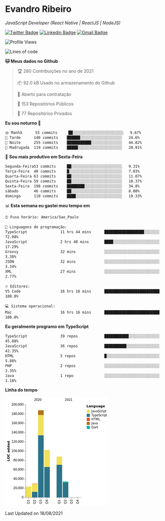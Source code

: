 # Evandro **Ribeiro**

*JavaScript Developer (React Native | ReactJS | NodeJS)*

[![Twitter Badge](https://img.shields.io/badge/-@ribeiroevandro-201B2D?style=flat-square&labelColor=201B2D&logo=twitter&logoColor=white&link=https://twitter.com/ribeiroevandro)](https://twitter.com/ribeiroevandro) 
[![Linkedin Badge](https://img.shields.io/badge/-Evandro%20Ribeiro-201B2D?style=flat-square&logo=Linkedin&logoColor=white&link=https://www.linkedin.com/in/ribeiroevandro)](https://www.linkedin.com/in/ribeiroevandro) 
[![Gmail Badge](https://img.shields.io/badge/-oi@ribeiroevandro.com.br-201B2D?style=flat-square&logo=Gmail&logoColor=white&link=mailto:oi@ribeiroevandro.com.br)](mailto:oi@ribeiroevandro.com.br)


<!--START_SECTION:waka-->
![Profile Views](http://img.shields.io/badge/Visualizac%C3%B5es%20do%20perfil-0-blue)

![Lines of code](https://img.shields.io/badge/Desde%20o%20Hello%20World%20eu%20escrevi-464318%20linhas%20de%20c%C3%B3digo-blue)

**🐱 Meus dados no Github** 

> 🏆 280 Contribuições no ano de 2021
 > 
> 📦 92.0 kB Usado no armazenamento do Github 
 > 
> 💼 Aberto para contratação
 > 
> 📜 153 Repositórios Públicos 
 > 
> 🔑 77 Repositórios Privados  
 > 
**Eu sou noturno 🦉** 

```text
🌞 Manhã      55 commits     ██░░░░░░░░░░░░░░░░░░░░░░░   9.67% 
🌆 Tarde      140 commits    ██████░░░░░░░░░░░░░░░░░░░   24.6% 
🌃 Noite      255 commits    ███████████░░░░░░░░░░░░░░   44.82% 
🌙 Madrugada  119 commits    █████░░░░░░░░░░░░░░░░░░░░   20.91%

```
📅 **Sou mais produtivo em Sexta-Feira** 

```text
Segunda-Feira53 commits     ██░░░░░░░░░░░░░░░░░░░░░░░   9.31% 
Terça-Feira  40 commits     █░░░░░░░░░░░░░░░░░░░░░░░░   7.03% 
Quarta-Feira 63 commits     ██░░░░░░░░░░░░░░░░░░░░░░░   11.07% 
Quinta-Feira 59 commits     ██░░░░░░░░░░░░░░░░░░░░░░░   10.37% 
Sexta-Feira  198 commits    ████████░░░░░░░░░░░░░░░░░   34.8% 
sábado       46 commits     ██░░░░░░░░░░░░░░░░░░░░░░░   8.08% 
domingo      110 commits    ████░░░░░░░░░░░░░░░░░░░░░   19.33%

```


📊 **Esta semana eu gastei meu tempo em** 

```text
⌚︎ Fuso horário: America/Sao_Paulo

💬 Linguagens de programação: 
TypeScript               11 hrs 44 mins      ██████████████████░░░░░░░   72.08% 
JavaScript               2 hrs 48 mins       ████░░░░░░░░░░░░░░░░░░░░░   17.29% 
Groovy                   32 mins             ░░░░░░░░░░░░░░░░░░░░░░░░░   3.38% 
JSON                     32 mins             ░░░░░░░░░░░░░░░░░░░░░░░░░   3.34% 
XML                      27 mins             ░░░░░░░░░░░░░░░░░░░░░░░░░   2.77%

🔥 Editores: 
VS Code                  16 hrs 16 mins      █████████████████████████   100.0%

💻 Sistema operacional: 
Mac                      16 hrs 16 mins      █████████████████████████   100.0%

```

**Eu geralmente programo em TypeScript** 

```text
TypeScript               39 repos            ███████████░░░░░░░░░░░░░░   45.88% 
JavaScript               36 repos            ██████████░░░░░░░░░░░░░░░   42.35% 
HTML                     5 repos             █░░░░░░░░░░░░░░░░░░░░░░░░   5.88% 
PHP                      2 repos             ░░░░░░░░░░░░░░░░░░░░░░░░░   2.35% 
Java                     1 repo              ░░░░░░░░░░░░░░░░░░░░░░░░░   1.18%

```


**Linha do tempo**

![Chart not found](https://raw.githubusercontent.com/ribeiroevandro/ribeiroevandro/master/charts/bar_graph.png) 


 Last Updated on 18/08/2021
<!--END_SECTION:waka-->
